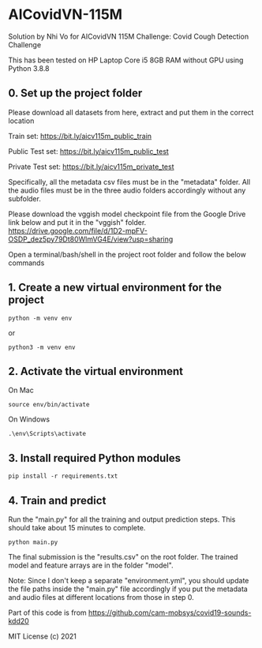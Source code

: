 # AICovidVN-115M
Solution by Nhi Vo for AICovidVN 115M Challenge: Covid Cough Detection Challenge

This has been tested on HP Laptop Core i5 8GB RAM without GPU using Python 3.8.8
 

## 0. Set up the project folder

Please download all datasets from here, extract and put them in the correct location

Train set: https://bit.ly/aicv115m_public_train

Public Test set: https://bit.ly/aicv115m_public_test

Private Test set: https://bit.ly/aicv115m_private_test

Specifically, all the metadata csv files must be in the "metadata" folder. All the audio files must be in the three audio folders accordingly without any subfolder.

Please download the vggish model checkpoint file from the Google Drive link below and put it in the "vggish" folder.
https://drive.google.com/file/d/1D2-mpFV-OSDP_dez5py79Dt80WlmVG4E/view?usp=sharing


Open a terminal/bash/shell in the project root folder and follow the below commands

## 1. Create a new virtual environment for the project
```
python -m venv env
```
or
```
python3 -m venv env
```

## 2. Activate the virtual environment

On Mac
```
source env/bin/activate
```

On Windows
```
.\env\Scripts\activate
```

## 3. Install required Python modules
```
pip install -r requirements.txt
```

## 4. Train and predict

Run the "main.py" for all the training and output prediction steps. This should take about 15 minutes to complete.
```
python main.py
```

The final submission is the "results.csv" on the root folder. The trained model and feature arrays are in the folder "model".


Note: Since I don't keep a separate "environment.yml", you should update the file paths inside the "main.py" file accordingly if you put the metadata and audio files at different locations from those in step 0.



Part of this code is from https://github.com/cam-mobsys/covid19-sounds-kdd20

MIT License (c) 2021
